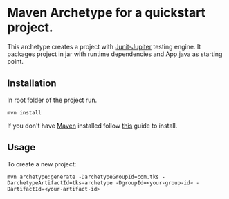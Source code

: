 # Maven Archetype for a quickstart project.

This archetype creates a project with <a href="https://junit.org/junit5/docs/current/user-guide/">Junit-Jupiter</a> testing engine. 
It packages project in jar with runtime dependencies and App.java as starting point.

## Installation

In root folder of the project run.
```shell
mvn install
```

If you don't have <a href="https://maven.apache.org/">Maven</a> installed follow <a href="https://maven.apache.org/install.html">this</a> guide to install.

## Usage

To create a new project: 
```shell
mvn archetype:generate -DarchetypeGroupId=com.tks -DarchetypeArtifactId=tks-archetype -DgroupId=<your-group-id> -DartifactId=<your-artifact-id>
```

